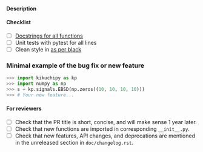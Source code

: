 #### Description

#### Checklist

- [ ] [Docstrings for all functions](https://github.com/numpy/numpy/blob/master/doc/example.py)
- [ ] Unit tests with pytest for all lines
- [ ] Clean style in [as per black](https://black.readthedocs.io/en/stable/the_black_code_style.html)

### Minimal example of the bug fix or new feature

```python
>>> import kikuchipy as kp
>>> import numpy as np
>>> s = kp.signals.EBSD(np.zeros((10, 10, 10, 10)))
>>> # Your new feature...
```

#### For reviewers

<!-- Don't remove the checklist below. -->
- [ ] Check that the PR title is short, concise, and will make sense 1 year
  later.
- [ ] Check that new functions are imported in corresponding `__init__.py`.
- [ ] Check that new features, API changes, and deprecations are mentioned in
      the unreleased section in `doc/changelog.rst`.
